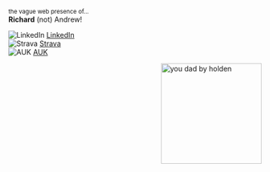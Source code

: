 <sub>the vague web presence of...</sub>  
**Richard** (not) Andrew!

![LinkedIn](https://www.linkedin.com/favicon.ico) [LinkedIn](https://www.linkedin.com/in/richardandrew75/)  
![Strava](https://www.strava.com/favicon.ico) [Strava](https://www.strava.com/athletes/43333745)  
![AUK](https://audax.uk/favicon.ico) [AUK](https://audax.uk/results?memId=26444)

<img align="right" width="200" alt="you dad by holden" src="https://ribena75.github.io/richard.andrew/assets/img/youdad2.png">